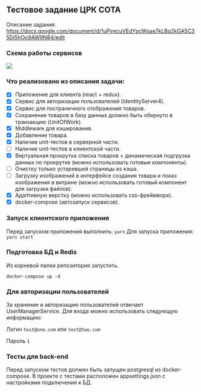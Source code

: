 ## Тестовое задание ЦРК СОТА

Описание задания:
https://docs.google.com/document/d/1uPjrecuVEdYpcWsae7kLBq2kGA5C35Di5hOo9AW9N84/edit

### Схема работы сервисов

<img src='https://g.gravizo.com/svg?
@startuml;
actor User;
participant "Client" as A;
participant "ProductFacadeApi" as B;
participant "UserManagementService" as C;
User -> A: Authorize;
activate A;
A -> B: Create Request;
activate B;
B -> C: GetToken;
activate C;
C -> B: GetUser;
deactivate C;
B -> A: Response Created;
deactivate B;
A -> User: Login;
deactivate A;
User -> A: GetProducts;
activate A;
A -> B: Create Request (Check token);
activate B;
B -> A: GetProductsPage;
deactivate B;
A -> User: Show Products List;
@enduml
'>

### Что реализовано из описания задачи:
- [x] Приложение для клиента (react + redux).
- [x] Сервис для авторизации пользователей (IdentityServer4).
- [x] Сервис для постраничного отображения товаров.
- [x] Сохранение товаров в базу данных должно быть обернуто в транзакцию (UnitOfWork).
- [x] Middleware для кэширования.
- [x] Добавление товара.
- [X] Наличие unit-тестов в серверной части.
- [ ] Наличие unit-тестов в клиентской части.
- [x] Виртуальная прокрутка списка товаров + динамическая подгрузка данных по прокрутке (можно использовать готовые компоненты).
- [ ] Очистку только устаревшей страницы из кэша.
- [ ] Загрузку изображений в интерфейсе создания товара и показ изображения в витрине (можно использовать готовый компонент для загрузки файлов).
- [x] Адаптивную верстку (можно использовать css-фреймворк).
- [X] docker-compose (автозапуск сервисов).

### Запуск клиентского приложения 
Перед запуском приложения выполнить:
`yarn`
Для запуска приложения:
`yarn start`

### Подготовка БД и Redis
Из корневой папки репозитория запустить.

`docker-compose up -d`

### Для авторизации пользователей
За хранение и авторизацию пользователей отвечает UserManagerService. Для входа можно использовать следующую информацию:

Логин `test@one.com` или `test@two.com`

Пароль `1`

### Тесты для back-end

Перед запуском тестов должен быть запущен postgresql из docker-compose. В проекте с тестами расположен appsettings.json с настройками подключения к БД.
